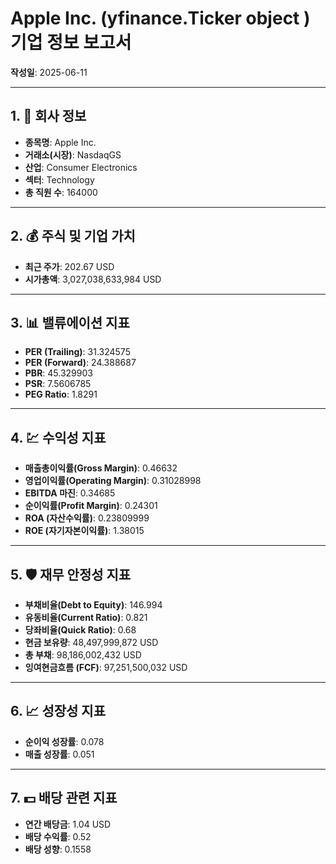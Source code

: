 
# Apple Inc. (yfinance.Ticker object <AAPL>) 기업 정보 보고서

**작성일**: 2025-06-11

---
## 1. 🏢 회사 정보
- **종목명**: Apple Inc.
- **거래소(시장)**: NasdaqGS
- **산업**: Consumer Electronics
- **섹터**: Technology
- **총 직원 수**: 164000

---

## 2. 💰 주식 및 기업 가치
- **최근 주가**: 202.67 USD
- **시가총액**: 3,027,038,633,984 USD

---

## 3. 📊 밸류에이션 지표
- **PER (Trailing)**: 31.324575
- **PER (Forward)**: 24.388687
- **PBR**: 45.329903
- **PSR**: 7.5606785
- **PEG Ratio**: 1.8291

---

## 4. 💹 수익성 지표
- **매출총이익률(Gross Margin)**: 0.46632
- **영업이익률(Operating Margin)**: 0.31028998
- **EBITDA 마진**: 0.34685
- **순이익률(Profit Margin)**: 0.24301
- **ROA (자산수익률)**: 0.23809999
- **ROE (자기자본이익률)**: 1.38015

---

## 5. 🛡️ 재무 안정성 지표
- **부채비율(Debt to Equity)**: 146.994
- **유동비율(Current Ratio)**: 0.821
- **당좌비율(Quick Ratio)**: 0.68
- **현금 보유량**: 48,497,999,872 USD
- **총 부채**: 98,186,002,432 USD
- **잉여현금흐름 (FCF)**: 97,251,500,032 USD

---

## 6. 📈 성장성 지표
- **순이익 성장률**: 0.078
- **매출 성장률**: 0.051

---

## 7. 💵 배당 관련 지표
- **연간 배당금**: 1.04 USD
- **배당 수익률**: 0.52
- **배당 성향**: 0.1558

